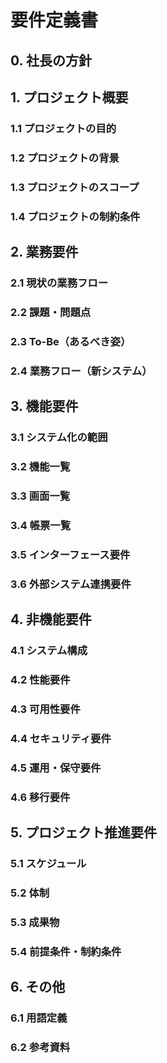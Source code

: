<!-- 要件定義書テンプレート -->

# 要件定義書

## 0. 社長の方針

## 1. プロジェクト概要
### 1.1 プロジェクトの目的
### 1.2 プロジェクトの背景
### 1.3 プロジェクトのスコープ
### 1.4 プロジェクトの制約条件

## 2. 業務要件
### 2.1 現状の業務フロー
### 2.2 課題・問題点
### 2.3 To-Be（あるべき姿）
### 2.4 業務フロー（新システム）

## 3. 機能要件
### 3.1 システム化の範囲
### 3.2 機能一覧
### 3.3 画面一覧
### 3.4 帳票一覧
### 3.5 インターフェース要件
### 3.6 外部システム連携要件

## 4. 非機能要件
### 4.1 システム構成
### 4.2 性能要件
### 4.3 可用性要件
### 4.4 セキュリティ要件
### 4.5 運用・保守要件
### 4.6 移行要件

## 5. プロジェクト推進要件
### 5.1 スケジュール
### 5.2 体制
### 5.3 成果物
### 5.4 前提条件・制約条件

## 6. その他
### 6.1 用語定義
### 6.2 参考資料
